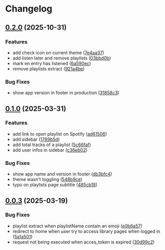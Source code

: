 # Changelog

## [0.2.0](https://github.com/Thomasevano/musickeeper/compare/v0.1.0...v0.2.0) (2025-10-31)


### Features

* add check icon on current theme ([7e4aa37](https://github.com/Thomasevano/musickeeper/commit/7e4aa37b09c1f75b49ae46668fccbe835ad90ad9))
* add listen later and remove playlists ([03bbd0b](https://github.com/Thomasevano/musickeeper/commit/03bbd0bcef542f2a42f376adb773cb93f946e585))
* mark en entry has listened ([6a590ec](https://github.com/Thomasevano/musickeeper/commit/6a590ecad24af69665347594894af9ef1c72ed8d))
* remove playlists extract ([921a4be](https://github.com/Thomasevano/musickeeper/commit/921a4be368e7d37c92f79c0a188bdc4f3a6c37ff))


### Bug Fixes

* show app version in footer in production ([31858c3](https://github.com/Thomasevano/musickeeper/commit/31858c367e015ad6a3363e1152ccb1612a623356))

## [0.1.0](https://github.com/Thomasevano/musickeeper/compare/v0.0.3...v0.1.0) (2025-03-31)


### Features

* add link to open playlist on Spotify ([ad61506](https://github.com/Thomasevano/musickeeper/commit/ad61506a39bde8e75fc3d98b10e335a70ba45321))
* add sidebar ([1789b5d](https://github.com/Thomasevano/musickeeper/commit/1789b5df86f6548265c9fde220341eea5c0c9f47))
* add total tracks of a playlist ([5c66faf](https://github.com/Thomasevano/musickeeper/commit/5c66faf18e266e5f046ccf75c3beb5897a33bb29))
* add user infos in sidebar ([c36eb02](https://github.com/Thomasevano/musickeeper/commit/c36eb02c465fe34da43f6abd965fe7c3d0fe5e74))


### Bug Fixes

* show app name and version in footer ([db3bfc4](https://github.com/Thomasevano/musickeeper/commit/db3bfc4035724c3d1cc3dff63268401aaa76f1b3))
* theme wasn't toggling ([548b9ce](https://github.com/Thomasevano/musickeeper/commit/548b9ce21e80fd62a44d42adb42dcde15d32cc46))
* typo on playlists page subtitle ([485cb18](https://github.com/Thomasevano/musickeeper/commit/485cb180a433d8872caa4d36bb50c5e5bdce8dd9))

## [0.0.3](https://github.com/Thomasevano/musickeeper/compare/v0.0.2...v0.0.3) (2025-03-19)


### Bug Fixes

* playlist extract when playlistName contain an emoji ([e0b6a57](https://github.com/Thomasevano/musickeeper/commit/e0b6a57e764806709b13fe08cf7a6e013029b061))
* redirect to home when user try to access library pages when logged in ([5a1a501](https://github.com/Thomasevano/musickeeper/commit/5a1a50121accde1ccd30c01d4ce3e11c577a82ba))
* request not being executed when acces_token is expired ([30d99c2](https://github.com/Thomasevano/musickeeper/commit/30d99c2089640d4be59657717d34bd3a7d8c2d5a))
